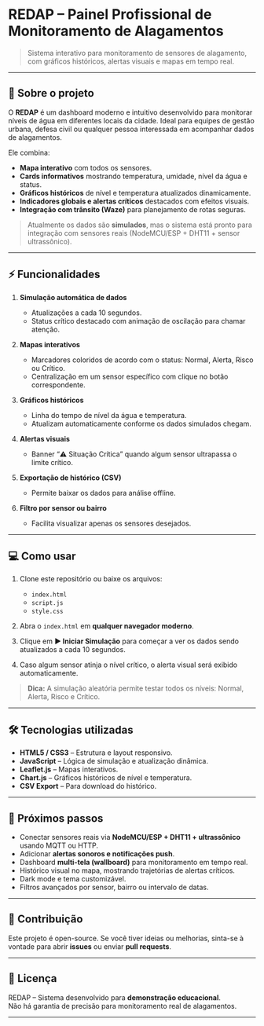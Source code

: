# REDAP – Painel Profissional de Monitoramento de Alagamentos

> Sistema interativo para monitoramento de sensores de alagamento, com gráficos históricos, alertas visuais e mapas em tempo real.

---

## 🌟 Sobre o projeto

O **REDAP** é um dashboard moderno e intuitivo desenvolvido para monitorar níveis de água em diferentes locais da cidade. Ideal para equipes de gestão urbana, defesa civil ou qualquer pessoa interessada em acompanhar dados de alagamentos.

Ele combina:

- **Mapa interativo** com todos os sensores.  
- **Cards informativos** mostrando temperatura, umidade, nível da água e status.  
- **Gráficos históricos** de nível e temperatura atualizados dinamicamente.  
- **Indicadores globais e alertas críticos** destacados com efeitos visuais.  
- **Integração com trânsito (Waze)** para planejamento de rotas seguras.  

> Atualmente os dados são **simulados**, mas o sistema está pronto para integração com sensores reais (NodeMCU/ESP + DHT11 + sensor ultrassônico).

---

## ⚡ Funcionalidades

1. **Simulação automática de dados**  
   - Atualizações a cada 10 segundos.  
   - Status crítico destacado com animação de oscilação para chamar atenção.

2. **Mapas interativos**  
   - Marcadores coloridos de acordo com o status: Normal, Alerta, Risco ou Crítico.  
   - Centralização em um sensor específico com clique no botão correspondente.

3. **Gráficos históricos**  
   - Linha do tempo de nível da água e temperatura.  
   - Atualizam automaticamente conforme os dados simulados chegam.

4. **Alertas visuais**  
   - Banner “⚠️ Situação Crítica” quando algum sensor ultrapassa o limite crítico.

5. **Exportação de histórico (CSV)**  
   - Permite baixar os dados para análise offline.

6. **Filtro por sensor ou bairro**  
   - Facilita visualizar apenas os sensores desejados.

---

## 💻 Como usar

1. Clone este repositório ou baixe os arquivos:  
   - `index.html`  
   - `script.js`  
   - `style.css`  

2. Abra o `index.html` em **qualquer navegador moderno**.

3. Clique em **▶ Iniciar Simulação** para começar a ver os dados sendo atualizados a cada 10 segundos.

4. Caso algum sensor atinja o nível crítico, o alerta visual será exibido automaticamente.

> **Dica:** A simulação aleatória permite testar todos os níveis: Normal, Alerta, Risco e Crítico.

---

## 🛠 Tecnologias utilizadas

- **HTML5 / CSS3** – Estrutura e layout responsivo.  
- **JavaScript** – Lógica de simulação e atualização dinâmica.  
- **Leaflet.js** – Mapas interativos.  
- **Chart.js** – Gráficos históricos de nível e temperatura.  
- **CSV Export** – Para download do histórico.

---

## 🚀 Próximos passos

- Conectar sensores reais via **NodeMCU/ESP + DHT11 + ultrassônico** usando MQTT ou HTTP.  
- Adicionar **alertas sonoros e notificações push**.  
- Dashboard **multi-tela (wallboard)** para monitoramento em tempo real.  
- Histórico visual no mapa, mostrando trajetórias de alertas críticos.  
- Dark mode e tema customizável.  
- Filtros avançados por sensor, bairro ou intervalo de datas.

---

## 👥 Contribuição

Este projeto é open-source. Se você tiver ideias ou melhorias, sinta-se à vontade para abrir **issues** ou enviar **pull requests**.

---

## 📄 Licença

REDAP – Sistema desenvolvido para **demonstração educacional**.  
Não há garantia de precisão para monitoramento real de alagamentos.

---
